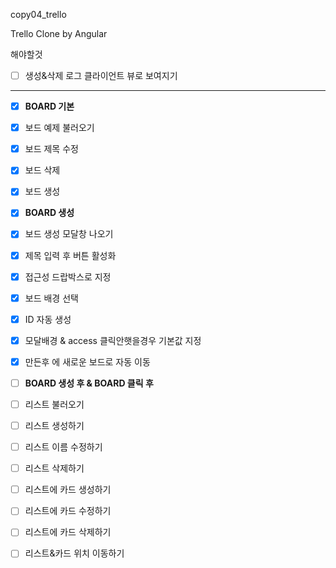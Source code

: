 copy04_trello

Trello Clone by Angular

해야할것

- [ ] 생성&삭제 로그 클라이언트 뷰로 보여지기

---

- [x] **BOARD 기본**

- [x] 보드 예제 불러오기
- [x] 보드 제목 수정
- [x] 보드 삭제
- [x] 보드 생성



- [x] **BOARD 생성**

- [x] 보드 생성 모달창 나오기
- [x] 제목 입력 후 버튼 활성화
- [x] 접근성 드랍박스로 지정
- [x] 보드 배경 선택
- [x] ID 자동 생성
- [x] 모달배경 & access 클릭안햇을경우 기본값 지정
- [x] 만든후 에 새로운 보드로  자동 이동 



- [ ] **BOARD 생성 후 & BOARD 클릭 후**

- [ ] 리스트 불러오기
- [ ] 리스트 생성하기
- [ ] 리스트 이름 수정하기
- [ ] 리스트 삭제하기
- [ ] 리스트에 카드 생성하기
- [ ] 리스트에 카드 수정하기
- [ ] 리스트에 카드 삭제하기
- [ ] 리스트&카드 위치 이동하기
